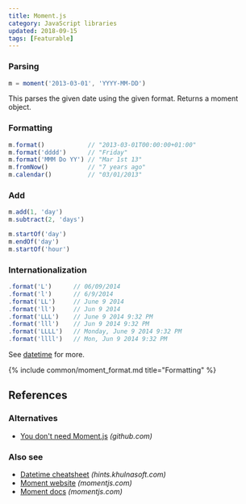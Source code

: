 ```yaml
---
title: Moment.js
category: JavaScript libraries
updated: 2018-09-15
tags: [Featurable]
---
```


### Parsing

```js
m = moment('2013-03-01', 'YYYY-MM-DD')
```

This parses the given date using the given format. Returns a moment object.

### Formatting

```js
m.format()            // "2013-03-01T00:00:00+01:00"
m.format('dddd')      // "Friday"
m.format('MMM Do YY') // "Mar 1st 13"
m.fromNow()           // "7 years ago"
m.calendar()          // "03/01/2013"
```

### Add

```js
m.add(1, 'day')
m.subtract(2, 'days')
```

```js
m.startOf('day')
m.endOf('day')
m.startOf('hour')
```

### Internationalization

```js
.format('L')      // 06/09/2014
.format('l')      // 6/9/2014
.format('LL')     // June 9 2014
.format('ll')     // Jun 9 2014
.format('LLL')    // June 9 2014 9:32 PM
.format('lll')    // Jun 9 2014 9:32 PM
.format('LLLL')   // Monday, June 9 2014 9:32 PM
.format('llll')   // Mon, Jun 9 2014 9:32 PM
```

See [datetime](./datetime) for more.

{% include common/moment_format.md title="Formatting" %}

## References

### Alternatives

* [You don't need Moment.js](https://github.com/you-dont-need/You-Dont-Need-Momentjs) _(github.com)_

### Also see

* [Datetime cheatsheet](./datetime) _(hints.khulnasoft.com)_
* [Moment website](http://momentjs.com/) _(momentjs.com)_
* [Moment docs](http://momentjs.com/docs/) _(momentjs.com)_
